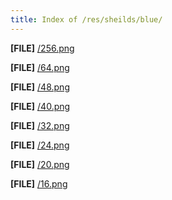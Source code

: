 ```yaml
---
title: Index of /res/sheilds/blue/
---
```

**[FILE]** [/256.png](256.png "View File")

**[FILE]** [/64.png](64.png "View File")

**[FILE]** [/48.png](48.png "View File")

**[FILE]** [/40.png](40.png "View File")

**[FILE]** [/32.png](32.png "View File")

**[FILE]** [/24.png](24.png "View File")

**[FILE]** [/20.png](20.png "View File")

**[FILE]** [/16.png](16.png "View File")
